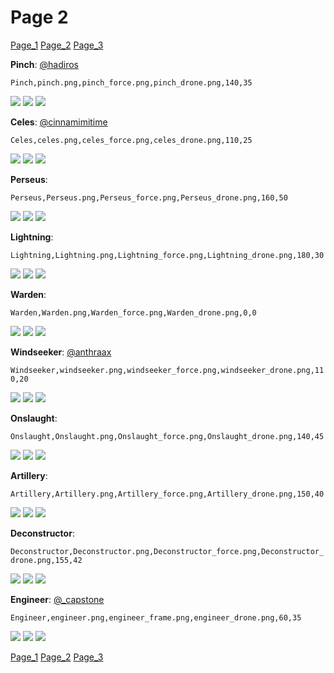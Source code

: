 # Page 2
[Page_1](./Page_1.md)
[Page_2](./Page_2.md)
[Page_3](./Page_3.md)

**Pinch**: [@hadiros](https://discord.com/users/266028842395631629)

`Pinch,pinch.png,pinch_force.png,pinch_drone.png,140,35`

![](../custom_skins/pinch.png)
![](../custom_skins/pinch_force.png)
![](../custom_skins/pinch_drone.png)


**Celes**: [@cinnamimitime](https://discord.com/users/161502244284530688)

`Celes,celes.png,celes_force.png,celes_drone.png,110,25`

![](../custom_skins/celes.png)
![](../custom_skins/celes_force.png)
![](../custom_skins/celes_drone.png)


**Perseus**: 

`Perseus,Perseus.png,Perseus_force.png,Perseus_drone.png,160,50`

![](../custom_skins/Perseus.png)
![](../custom_skins/Perseus_force.png)
![](../custom_skins/Perseus_drone.png)


**Lightning**: 

`Lightning,Lightning.png,Lightning_force.png,Lightning_drone.png,180,30`

![](../custom_skins/Lightning.png)
![](../custom_skins/Lightning_force.png)
![](../custom_skins/Lightning_drone.png)


**Warden**: 

`Warden,Warden.png,Warden_force.png,Warden_drone.png,0,0`

![](../custom_skins/Warden.png)
![](../custom_skins/Warden_force.png)
![](../custom_skins/Warden_drone.png)


**Windseeker**: [@anthraax](https://discord.com/users/211671269882462218)

`Windseeker,windseeker.png,windseeker_force.png,windseeker_drone.png,110,20`

![](../custom_skins/windseeker.png)
![](../custom_skins/windseeker_force.png)
![](../custom_skins/windseeker_drone.png)


**Onslaught**: 

`Onslaught,Onslaught.png,Onslaught_force.png,Onslaught_drone.png,140,45`

![](../custom_skins/Onslaught.png)
![](../custom_skins/Onslaught_force.png)
![](../custom_skins/Onslaught_drone.png)


**Artillery**: 

`Artillery,Artillery.png,Artillery_force.png,Artillery_drone.png,150,40`

![](../custom_skins/Artillery.png)
![](../custom_skins/Artillery_force.png)
![](../custom_skins/Artillery_drone.png)


**Deconstructor**: 

`Deconstructor,Deconstructor.png,Deconstructor_force.png,Deconstructor_drone.png,155,42`

![](../custom_skins/Deconstructor.png)
![](../custom_skins/Deconstructor_force.png)
![](../custom_skins/Deconstructor_drone.png)


**Engineer**: [@_capstone](https://discord.com/users/551431332253794304)

`Engineer,engineer.png,engineer_frame.png,engineer_drone.png,60,35`

![](../custom_skins/engineer.png)
![](../custom_skins/engineer_frame.png)
![](../custom_skins/engineer_drone.png)

[Page_1](./Page_1.md)
[Page_2](./Page_2.md)
[Page_3](./Page_3.md)
